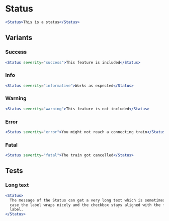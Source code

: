 # Status

```jsx
<Status>This is a status</Status>
```

## Variants

### Success

```jsx
<Status severity="success">This feature is included</Status>
```

### Info

```jsx
<Status severity="informative">Works as expected</Status>
```

### Warning

```jsx
<Status severity="warning">This feature is not included</Status>
```

### Error

```jsx
<Status severity="error">You might not reach a connecting train</Status>
```

### Fatal

```jsx
<Status severity="fatal">The train got cancelled</Status>
```

## Tests

### Long text

```jsx
<Status>
  The message of the Status can get a very long text which is sometimes needed. In this
  case the label wraps nicely and the checkbox stays aligned with the first line of the
  label.
</Status>
```

